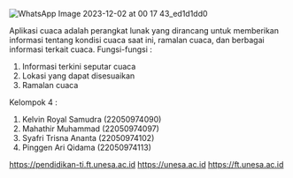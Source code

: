 ![WhatsApp Image 2023-12-02 at 00 17 43_ed1d1dd0](https://github.com/Kelompok4Pemob/poster/assets/151935459/bbeea46f-4ef5-4ca1-93bc-3cfd8bcc601e)     

Aplikasi cuaca adalah perangkat lunak yang dirancang untuk memberikan informasi tentang kondisi cuaca saat ini, ramalan cuaca, dan berbagai informasi terkait cuaca.
Fungsi-fungsi : 
1. Informasi terkini seputar cuaca
2. Lokasi yang dapat disesuaikan
3. Ramalan cuaca

Kelompok 4 : 
1. Kelvin Royal Samudra (22050974090)
2. Mahathir Muhammad (22050974097)
3. Syafri Trisna Ananta (22050974102)
4. Pinggen Ari Qidama (22050974113)

https://pendidikan-ti.ft.unesa.ac.id
https://unesa.ac.id
https://ft.unesa.ac.id
